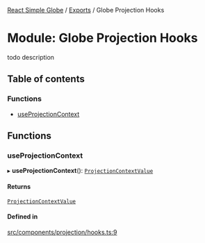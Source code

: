 [React Simple Globe](../README.md) / [Exports](../modules.md) / Globe Projection Hooks

# Module: Globe Projection Hooks

todo description

## Table of contents

### Functions

- [useProjectionContext](Globe_Projection_Hooks.md#useprojectioncontext)

## Functions

### useProjectionContext

▸ **useProjectionContext**(): [`ProjectionContextValue`](../classes/Globe_Projection_Context.ProjectionContextValue.md)

#### Returns

[`ProjectionContextValue`](../classes/Globe_Projection_Context.ProjectionContextValue.md)

#### Defined in

[src/components/projection/hooks.ts:9](https://github.com/Gaushao/d3-react-globe/blob/4f7a1a2/src/components/projection/hooks.ts#L9)
